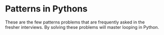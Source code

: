 # Patterns in Pythons 
These are the few patterns problems that are frequently asked in the fresher interviews. 
By solving these problems will master looping in Python. 
